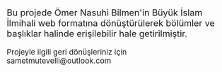 <p style="font-size: 20px;">Bu projede Ömer Nasuhi Bilmen'in Büyük İslam İlmihali web formatına dönüştürülerek bölümler ve başlıklar halinde erişilebilir hale getirilmiştir.</p>

<p style="font-size: 17px;">Projeyle ilgili geri dönüşleriniz için sametmutevelli@outlook.com</p>
